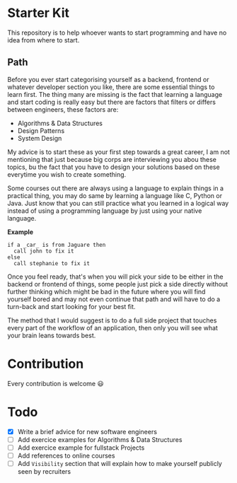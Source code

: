 # Starter Kit

This repository is to help whoever wants to start programming and have no idea from where to start.

## Path

Before you ever start categorising yourself as a backend, frontend or whatever developer section you like, there are some essential things to learn first. The thing many are missing is the fact that learning a language and start coding is really easy but there are factors that filters or differs between engineers, these factors are:

- Algorithms & Data Structures
- Design Patterns
- System Design

My advice is to start these as your first step towards a great career, I am not mentioning that just because big corps are interviewing you abou these topics, bu the fact that you have to design your solutions based on these everytime you wish to create something.

Some courses out there are always using a language to explain things in a practical thing, you may do same by learning a language like C, Python or Java. Just know that you can still practice what you learned in a logical way instead of using a programming language by just using your native language.

**Example**
```
if a _car_ is from Jaguare then
  call john to fix it
else
  call stephanie to fix it
```

Once you feel ready, that's when you will pick your side to be either in the backend or frontend of things, some people just pick a side directly without further thinking which might be bad in the future where you will find yourself bored and may not even continue that path and will have to do a turn-back and start looking for your best fit.

The method that I would suggest is to do a full side project that touches every part of the workflow of an application, then only you will see what your brain leans towards best.

# Contribution

Every contribution is welcome 😃

# Todo

- [x] Write a brief advice for new software engineers
- [ ] Add exercice examples for Algorithms & Data Structures
- [ ] Add exercice example for fullstack Projects
- [ ] Add references to online courses
- [ ] Add `Visibility` section that will explain how to make yourself publicly seen by recruiters
